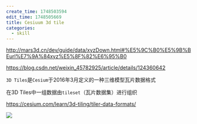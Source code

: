 ```yaml
---
create_time: 1748503594
edit_time: 1748505669
title: Cesiuum 3d tile
categories:
  - skill
---
```



http://mars3d.cn/dev/guide/data/xyzDown.html#%E5%9C%B0%E5%9B%BEurl%E7%9A%84xyz%E5%8F%82%E6%95%B0

https://blog.csdn.net/weixin_45782925/article/details/124360642

`3D Tiles`是`Cesium`于2016年3月定义的一种三维模型瓦片数据格式

在3D Tiles中一组数据由`tileset`（瓦片数据集）进行组织

https://cesium.com/learn/3d-tiling/tiler-data-formats/

<img src="/assets/RD7ubA4oUo12XIxQu1jcH7jKnKb.png" src-width="890" class="markdown-img m-auto" src-height="425" align="center"/>

